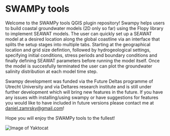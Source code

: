 # SWAMPy tools

Welcome to the SWAMPy tools QGIS plugin repository! Swampy helps users to build coastal groundwater models (2D only so far) using the Flopy library to implement SEAWAT models. The user can  quickly set up a SEAWAT model at a desired location along the global coastline via an interface that splits the setup stages into multiple tabs. Starting at the geographical location and grid size defintion, followed by hydrogeological settings, specifying initial conditions, stress periods and boundary conditions and finally defining SEAWAT parameters before running the model itself. Once the model is succesfully terminated the user can plot the groundwater salinity distribution at each model time step.

Swampy development was funded via the Future Deltas programme of Utrecht University and via Deltares research institute and is still under further development which will bring new features in the future. If you have any issues with installing/using swampy or have suggestions for features you would like to have included in future versions please contact me at daniel.zamrsky@gmail.com! 

Hope you will enjoy the SWAMPy tools to the fullest! 

![Image of Yaktocat](https://octodex.github.com/images/yaktocat.png)
